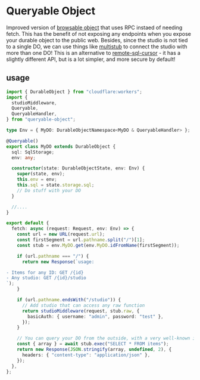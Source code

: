# Queryable Object

Improved version of [browsable object](https://github.com/outerbase/browsable-durable-object) that uses RPC instaed of needing fetch. This has the benefit of not exposing any endpoints when you expose your durable object to the public web. Besides, since the studio is not tied to a single DO, we can use things like [multistub](https://github.com/janwilmake/multistub) to connect the studio with more than one DO! This is an alternative to [remote-sql-cursor](https://github.com/janwilmake/remote-sql-cursor) - it has a slightly different API, but is a lot simpler, and more secure by default!

## usage

```ts
import { DurableObject } from "cloudflare:workers";
import {
  studioMiddleware,
  Queryable,
  QueryableHandler,
} from "queryable-object";

type Env = { MyDO: DurableObjectNamespace<MyDO & QueryableHandler> };

@Queryable()
export class MyDO extends DurableObject {
  sql: SqlStorage;
  env: any;

  constructor(state: DurableObjectState, env: Env) {
    super(state, env);
    this.env = env;
    this.sql = state.storage.sql;
    // Do stuff with your DO
  }

  //....
}

export default {
  fetch: async (request: Request, env: Env) => {
    const url = new URL(request.url);
    const firstSegment = url.pathname.split("/")[1];
    const stub = env.MyDO.get(env.MyDO.idFromName(firstSegment));

    if (url.pathname === "/") {
      return new Response(`usage:

- Items for any ID: GET /{id}
- Any studio: GET /{id}/studio
`);
    }

    if (url.pathname.endsWith("/studio")) {
      // Add studio that can access any raw function
      return studioMiddleware(request, stub.raw, {
        basicAuth: { username: "admin", password: "test" },
      });
    }

    // You can query your DO from the outside, with a very well-known interface!
    const { array } = await stub.exec("SELECT * FROM items");
    return new Response(JSON.stringify(array, undefined, 2), {
      headers: { "content-type": "application/json" },
    });
  },
};
```
